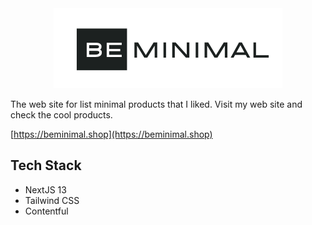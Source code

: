 <div align="center">
    <img src="https://github.com/yagizhanNY/beminimal/blob/main/public/logo/logo.png?raw=true"></img>
</div>

The web site for list minimal products that I liked. Visit my web site and check the cool products.

[https://beminimal.shop](https://beminimal.shop)

## Tech Stack

- NextJS 13
- Tailwind CSS
- Contentful
